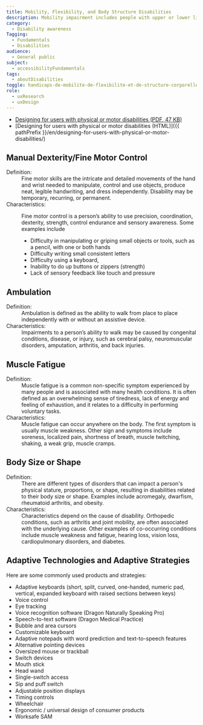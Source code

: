 ```yaml
---
title: Mobility, Flexibility, and Body Structure Disabilities
description: Mobility impairment includes people with upper or lower limb loss or disability, challenges with manual dexterity, disability in co-ordination with different organs of the body, or with a broken skeletal structure. Physical and mobility disabilities restrict the ability of the body or one or more limbs to move independently and purposefully.
category:
  - Disability awareness
Tagging:
  - Fundamentals
  - Disabilities
audience:
  - General public
subject:
  - accessibilityFundamentals
tags:
  - aboutDisabilities
toggle: handicaps-de-mobilite-de-flexibilite-et-de-structure-corporelle
role:
  - uxResearch
  - uxDesign
---
```


- <a href="{{ pathPrefix }}/docs/posters/MotorPhysical-en_2023.pdf" download>Designing for users with physical or motor disabilities (<abbr title="Portable Document Format">PDF</abbr>, 47 <abbr title="KiloByte">KB</abbr>)</a>
- [Designing for users with physical or motor disabilities (HTML)]({{ pathPrefix }}/en/designing-for-users-with-physical-or-motor-disabilities/)

## Manual Dexterity/Fine Motor Control

<dl>
<dt>Definition:</dt>
<dd>Fine motor skills are the intricate and detailed movements of the hand and wrist needed to manipulate, control and use objects, produce neat, legible handwriting, and dress independently. Disability may be temporary, recurring, or permanent.</dd>
<dt>Characteristics:</dt>
<dd>

Fine motor control is a person’s ability to use precision, coordination, dexterity, strength, control endurance and sensory awareness. Some examples include

- Difficulty in manipulating or griping small objects or tools, such as a pencil, with one or both hands
- Difficulty writing small consistent letters
- Difficulty using a keyboard,
- Inability to do up buttons or zippers (strength)
- Lack of sensory feedback like touch and pressure

</dd>
</dl>

## Ambulation

<dl>
<dt>Definition:</dt>
<dd>Ambulation is defined as the ability to walk from place to place independently with or without an assistive device.</dd>
<dt>Characteristics:</dt>
<dd>Impairments to a person’s ability to walk may be caused by congenital conditions, disease, or injury, such as cerebral palsy, neuromuscular disorders, amputation, arthritis, and back injuries.</dd>
</dl>

## Muscle Fatigue

<dl>
<dt>Definition:</dt>
<dd>Muscle fatigue is a common non-specific symptom experienced by many people and is associated with many health conditions. It is often defined as an overwhelming sense of tiredness, lack of energy and feeling of exhaustion, and it relates to a difficulty in performing voluntary tasks.</dd>
<dt>Characteristics:</dt>
<dd>Muscle fatigue can occur anywhere on the body. The first symptom is usually muscle weakness. Other sign and symptoms include soreness, localized pain, shortness of breath, muscle twitching, shaking, a weak grip, muscle cramps.</dd>
</dl>

## Body Size or Shape

<dl>
<dt>Definition:</dt>
<dd>There are different types of disorders that can impact a person's physical stature, proportions, or shape, resulting in disabilities related to their body size or shape. Examples include acromegaly, dwarfism, rheumatoid arthritis, and obesity.</dd>
<dt>Characteristics:</dt>
<dd>Characteristics depend on the cause of disability. Orthopedic conditions, such as arthritis and joint mobility, are often associated with the underlying cause. Other examples of co-occurring conditions include muscle weakness and fatigue, hearing loss, vision loss, cardiopulmonary disorders, and diabetes.</dd>
</dl>

## Adaptive Technologies and Adaptive Strategies

Here are some commonly used products and strategies:

- Adaptive keyboards (short, split, curved, one-handed, numeric pad, vertical, expanded keyboard with raised sections between keys)
- Voice control
- Eye tracking
- Voice recognition software (Dragon Naturally Speaking Pro)
- Speech-to-text software (Dragon Medical Practice)
- Bubble and area cursors
- Customizable keyboard
- Adaptive notepads with word prediction and text-to-speech features
- Alternative pointing devices
- Oversized mouse or trackball
- Switch devices
- Mouth stick
- Head wand
- Single-switch access
- Sip and puﬀ switch
- Adjustable position displays
- Timing controls
- Wheelchair
- Ergonomic / universal design of consumer products
- Worksafe SAM
